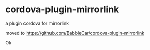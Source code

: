 # cordova-plugin-mirrorlink
a plugin cordova for mirrorlink

moved to https://github.com/BabbleCar/cordova-plugin-mirrorlink

Ok
